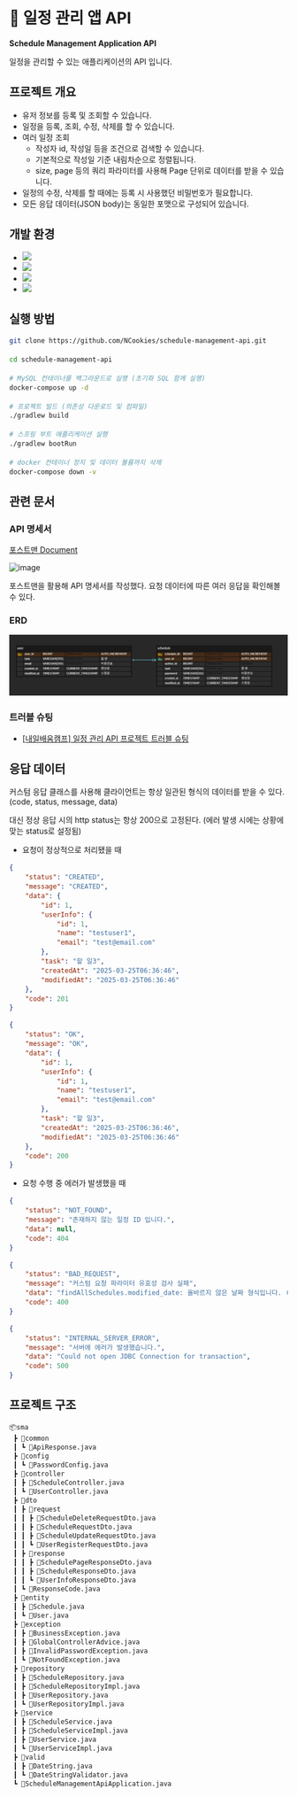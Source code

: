 # 📌 일정 관리 앱 API

**Schedule Management Application API**

일정을 관리할 수 있는 애플리케이션의 API 입니다.

## 프로젝트 개요

- 유저 정보를 등록 및 조회할 수 있습니다.
- 일정을 등록, 조회, 수정, 삭제를 할 수 있습니다.
- 여러 일정 조회
  - 작성자 id, 작성일 등을 조건으로 검색할 수 있습니다.
  - 기본적으로 작성일 기준 내림차순으로 정렬됩니다.
  - size, page 등의 쿼리 파라미터를 사용해 Page 단위로 데이터를 받을 수 있습니다. 
- 일정의 수정, 삭제를 할 때에는 등록 시 사용했던 비밀번호가 필요합니다.
- 모든 응답 데이터(JSON body)는 동일한 포맷으로 구성되어 있습니다.

## 개발 환경

- ![](https://img.shields.io/badge/Java-17-blue)
- ![](https://img.shields.io/badge/Spring%20Boot-3.4.3-blue)
- ![](https://img.shields.io/badge/MySQL-8.0.0-blue)
- ![](https://img.shields.io/badge/Docker-28.0.1-blue)

## 실행 방법

```bash
git clone https://github.com/NCookies/schedule-management-api.git

cd schedule-management-api

# MySQL 컨테이너를 백그라운드로 실행 (초기화 SQL 함께 실행)
docker-compose up -d

# 프로젝트 빌드 (의존성 다운로드 및 컴파일)
./gradlew build

# 스프링 부트 애플리케이션 실행
./gradlew bootRun

# docker 컨테이너 정지 및 데이터 볼륨까지 삭제
docker-compose down -v
```

## 관련 문서

### API 명세서

[포스트맨 Document](https://documenter.getpostman.com/view/27399553/2sAYkKHHF5)

![image](https://github.com/user-attachments/assets/d21b7012-7c3e-47d9-ad5e-362120ae7158)

포스트맨을 활용해 API 명세서를 작성했다. 요청 데이터에 따른 여러 응답을 확인해볼 수 있다.

### ERD

![](./document/db-erd.png)

### 트러블 슈팅

- [[내일배움캠프] 일정 관리 API 프로젝트 트러블 슈팅](https://velog.io/@ncookie/%EB%82%B4%EC%9D%BC%EB%B0%B0%EC%9B%80%EC%BA%A0%ED%94%84-%EC%9D%BC%EC%A0%95-%EA%B4%80%EB%A6%AC-API-%ED%94%84%EB%A1%9C%EC%A0%9D%ED%8A%B8-%ED%8A%B8%EB%9F%AC%EB%B8%94-%EC%8A%88%ED%8C%85)

## 응답 데이터

커스텀 응답 클래스를 사용해 클라이언트는 항상 일관된 형식의 데이터를 받을 수 있다. </br> 
(code, status, message, data)

대신 정상 응답 시의 http status는 항상 200으로 고정된다. (에러 발생 시에는 상황에 맞는 status로 설정됨)

- 요청이 정상적으로 처리됐을 때
```json
{
    "status": "CREATED",
    "message": "CREATED",
    "data": {
        "id": 1,
        "userInfo": {
            "id": 1,
            "name": "testuser1",
            "email": "test@email.com"
        },
        "task": "할 일3",
        "createdAt": "2025-03-25T06:36:46",
        "modifiedAt": "2025-03-25T06:36:46"
    },
    "code": 201
}
```
```json
{
    "status": "OK",
    "message": "OK",
    "data": {
        "id": 1,
        "userInfo": {
            "id": 1,
            "name": "testuser1",
            "email": "test@email.com"
        },
        "task": "할 일3",
        "createdAt": "2025-03-25T06:36:46",
        "modifiedAt": "2025-03-25T06:36:46"
    },
    "code": 200
}
```

- 요청 수행 중 에러가 발생했을 때
```json
{
    "status": "NOT_FOUND",
    "message": "존재하지 않는 일정 ID 입니다.",
    "data": null,
    "code": 404
}
```
```json
{
    "status": "BAD_REQUEST",
    "message": "커스텀 요청 파라미터 유효성 검사 실패",
    "data": "findAllSchedules.modified_date: 올바르지 않은 날짜 형식입니다. (형식: yyyy-MM-dd)",
    "code": 400
}
```
```json
{
    "status": "INTERNAL_SERVER_ERROR",
    "message": "서버에 에러가 발생했습니다.",
    "data": "Could not open JDBC Connection for transaction",
    "code": 500
}
```

## 프로젝트 구조

```
📦sma
 ┣ 📂common
 ┃ ┗ 📜ApiResponse.java
 ┣ 📂config
 ┃ ┗ 📜PasswordConfig.java
 ┣ 📂controller
 ┃ ┣ 📜ScheduleController.java
 ┃ ┗ 📜UserController.java
 ┣ 📂dto
 ┃ ┣ 📂request
 ┃ ┃ ┣ 📜ScheduleDeleteRequestDto.java
 ┃ ┃ ┣ 📜ScheduleRequestDto.java
 ┃ ┃ ┣ 📜ScheduleUpdateRequestDto.java
 ┃ ┃ ┗ 📜UserRegisterRequestDto.java
 ┃ ┣ 📂response
 ┃ ┃ ┣ 📜SchedulePageResponseDto.java
 ┃ ┃ ┣ 📜ScheduleResponseDto.java
 ┃ ┃ ┗ 📜UserInfoResponseDto.java
 ┃ ┗ 📜ResponseCode.java
 ┣ 📂entity
 ┃ ┣ 📜Schedule.java
 ┃ ┗ 📜User.java
 ┣ 📂exception
 ┃ ┣ 📜BusinessException.java
 ┃ ┣ 📜GlobalControllerAdvice.java
 ┃ ┣ 📜InvalidPasswordException.java
 ┃ ┗ 📜NotFoundException.java
 ┣ 📂repository
 ┃ ┣ 📜ScheduleRepository.java
 ┃ ┣ 📜ScheduleRepositoryImpl.java
 ┃ ┣ 📜UserRepository.java
 ┃ ┗ 📜UserRepositoryImpl.java
 ┣ 📂service
 ┃ ┣ 📜ScheduleService.java
 ┃ ┣ 📜ScheduleServiceImpl.java
 ┃ ┣ 📜UserService.java
 ┃ ┗ 📜UserServiceImpl.java
 ┣ 📂valid
 ┃ ┣ 📜DateString.java
 ┃ ┗ 📜DateStringValidator.java
 ┗ 📜ScheduleManagementApiApplication.java
```
